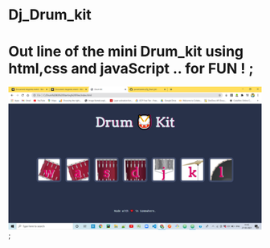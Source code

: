 # Dj_Drum_kit
# Out line of the mini Drum_kit using html,css and javaScript .. for FUN ! ;

!['Drum-kit_imgage'](https://github.com/pavantanniru/Dj_Drum_kit/blob/main/Drum_kit.png?raw=true);

